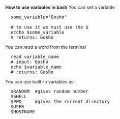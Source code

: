 **How to use variables in bash**
You can set a variable
<pre>
  some_variable="Gosho"

  # to use it we must use the $
  eccho $some_variable
  # returns: Gosho  
</pre>

You can *read* a word from the terminal
<pre>
  read variable_name
  # input: Gosho
  echo $variable_name
  # returns: Gosho
</pre>

You can use built-in variables as:
<pre>
  $RANDOM  #gives random number 
  $SHELL
  $PWD     #gives the current directory
  $USER    
  $HOSTNAME
</pre>
